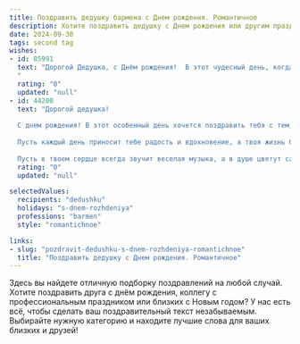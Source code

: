 ```yaml
---
title: Поздравить дедушку бармена c Днем рождения. Романтичное
description: Хотите поздравить дедушку c Днем рождения или другим праздником? Наш ИИ создаст незабываемое поздравление, а вы обязательно выделитесь среди других.  
date: 2024-09-30
tags: second tag
wishes:
- id: 85991
  text: "Дорогой Дедушка, с Днём рождения!  В этот чудесный день, когда мир наполняется светом твоей улыбки, я хочу пожелать тебе бесконечного счастья и любви. Твоя душа, словно самый изысканный коктейль, смешивает в себе доброту, мудрость и невероятное обаяние – настоящее искусство бармена жизни! Пусть каждый твой день будет таким же ярким и запоминающимся, как лучшие творения за твоим барным стойкой, а любовь и забота окружают тебя, словно самый ароматный букет.  С днём рождения, любимый Дедушка!
  "
  rating: "0"
  updated: "null"
- id: 44200
  text: "Дорогой дедушка!
  
  С днем рождения! В этот особенный день хочется поздравить тебя с тем, что ты стал мудростью в нашем роду, как мастер-бармен, создающий ароматные коктейли жизни. Ты наполняешь наши сердца теплом, как шот pour - легкостью, с которой ты делишься светлыми моментами и жизненным опытом.
  
  Пусть каждый день приносит тебе радость и вдохновение, а твоя жизнь будет яркой палитрой, где каждый миг – это новый вдохновляющий коктейль. Желаю тебе здоровья, счастья и всегда быть в окружении любви, как ты окружал нас заботой и нежностью.
  
  Пусть в твоем сердце всегда звучит веселая музыка, а в душе цветут самые красивые чувства! С любовью и уважением, твои близкие."
  rating: "0"
  updated: "null"

selectedValues:
  recipients: "dedushku"
  holidays: "s-dnem-rozhdeniya"
  professions: "barmen"
  style: "romantichnoe"

links:
- slug: "pozdravit-dedushku-s-dnem-rozhdeniya-romantichnoe"
  title: "Поздравить дедушку c Днем рождения. Романтичное"
---
```


Здесь вы найдете отличную подборку поздравлений на любой случай.
Хотите поздравить друга с днём рождения, коллегу с профессиональным праздником или близких с Новым годом? У нас есть всё, чтобы сделать ваш поздравительный текст незабываемым. Выбирайте нужную категорию и находите лучшие слова для ваших близких и друзей!
